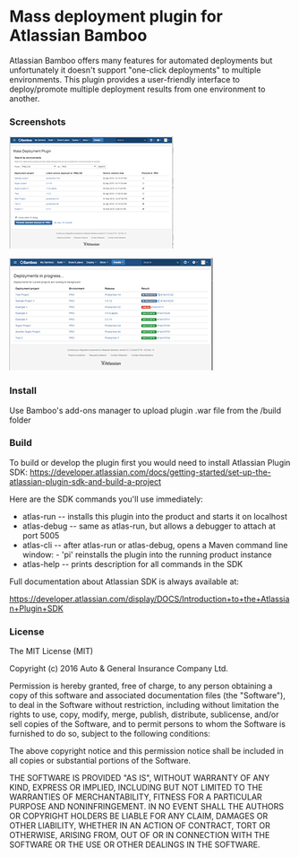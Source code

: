 # Mass deployment plugin for Atlassian Bamboo

Atlassian Bamboo offers many features for automated deployments but unfortunately it doesn't support "one-click deployments" to multiple environments. This plugin provides a user-friendly interface to deploy/promote multiple deployment results from one environment to another.

### Screenshots

[<img src="https://raw.githubusercontent.com/AutoGeneral/bamboo-mass-deployment/master/src/main/resources/images/screenshot1_small.png">](https://raw.githubusercontent.com/AutoGeneral/bamboo-mass-deployment/master/src/main/resources/images/screenshot1.png)

[<img src="https://raw.githubusercontent.com/AutoGeneral/bamboo-mass-deployment/master/src/main/resources/images/screenshot2_small.png">](https://raw.githubusercontent.com/AutoGeneral/bamboo-mass-deployment/master/src/main/resources/images/screenshot2.png)

### Install

Use Bamboo's add-ons manager to upload plugin .war file from the /build folder



### Build

To build or develop the plugin first you would need to install Atlassian Plugin SDK: https://developer.atlassian.com/docs/getting-started/set-up-the-atlassian-plugin-sdk-and-build-a-project

Here are the SDK commands you'll use immediately:

* atlas-run   -- installs this plugin into the product and starts it on localhost
* atlas-debug -- same as atlas-run, but allows a debugger to attach at port 5005
* atlas-cli   -- after atlas-run or atlas-debug, opens a Maven command line window:
                 - 'pi' reinstalls the plugin into the running product instance
* atlas-help  -- prints description for all commands in the SDK

Full documentation about Atlassian SDK is always available at:

https://developer.atlassian.com/display/DOCS/Introduction+to+the+Atlassian+Plugin+SDK

### License

The MIT License (MIT)

Copyright (c) 2016 Auto & General Insurance Company Ltd.

Permission is hereby granted, free of charge, to any person obtaining a copy
of this software and associated documentation files (the "Software"), to deal
in the Software without restriction, including without limitation the rights
to use, copy, modify, merge, publish, distribute, sublicense, and/or sell
copies of the Software, and to permit persons to whom the Software is
furnished to do so, subject to the following conditions:

The above copyright notice and this permission notice shall be included in all
copies or substantial portions of the Software.

THE SOFTWARE IS PROVIDED "AS IS", WITHOUT WARRANTY OF ANY KIND, EXPRESS OR
IMPLIED, INCLUDING BUT NOT LIMITED TO THE WARRANTIES OF MERCHANTABILITY,
FITNESS FOR A PARTICULAR PURPOSE AND NONINFRINGEMENT. IN NO EVENT SHALL THE
AUTHORS OR COPYRIGHT HOLDERS BE LIABLE FOR ANY CLAIM, DAMAGES OR OTHER
LIABILITY, WHETHER IN AN ACTION OF CONTRACT, TORT OR OTHERWISE, ARISING FROM,
OUT OF OR IN CONNECTION WITH THE SOFTWARE OR THE USE OR OTHER DEALINGS IN THE
SOFTWARE.

